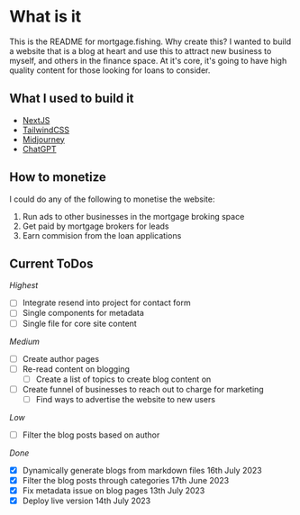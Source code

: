 # What is it

This is the README for mortgage.fishing. Why create this? I wanted to build a website that is a blog at heart and use this to attract new business to myself, and others in the finance space. At it's core, it's going to have high quality content for those looking for loans to consider.

## What I used to build it

- [NextJS](https://nextjs.org)
- [TailwindCSS](https://tailwindcss.com)
- [Midjourney](https://midjourney.com)
- [ChatGPT](https://chat.openai.com)

## How to monetize

I could do any of the following to monetise the website:

1. Run ads to other businesses in the mortgage broking space
2. Get paid by mortgage brokers for leads
3. Earn commision from the loan applications

## Current ToDos

_Highest_

- [ ] Integrate resend into project for contact form
- [ ] Single components for metadata
- [ ] Single file for core site content

_Medium_

- [ ] Create author pages
- [ ] Re-read content on blogging
  - [ ] Create a list of topics to create blog content on
- [ ] Create funnel of businesses to reach out to charge for marketing
  - [ ] Find ways to advertise the website to new users

_Low_

- [ ] Filter the blog posts based on author

_Done_

- [x] Dynamically generate blogs from markdown files 16th July 2023
- [x] Filter the blog posts through categories 17th June 2023
- [x] Fix metadata issue on blog pages 13th July 2023
- [x] Deploy live version 14th July 2023
